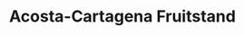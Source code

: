 ---
title: "Acosta-Cartagena Fruitstand"
url: /tupi/acosta-cartagena-fruitstand/
shop: greengrocer
---